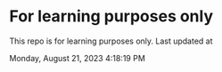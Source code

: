 # For learning purposes only
This repo is for learning purposes only.
Last updated at

Monday, August 21, 2023 4:18:19 PM

